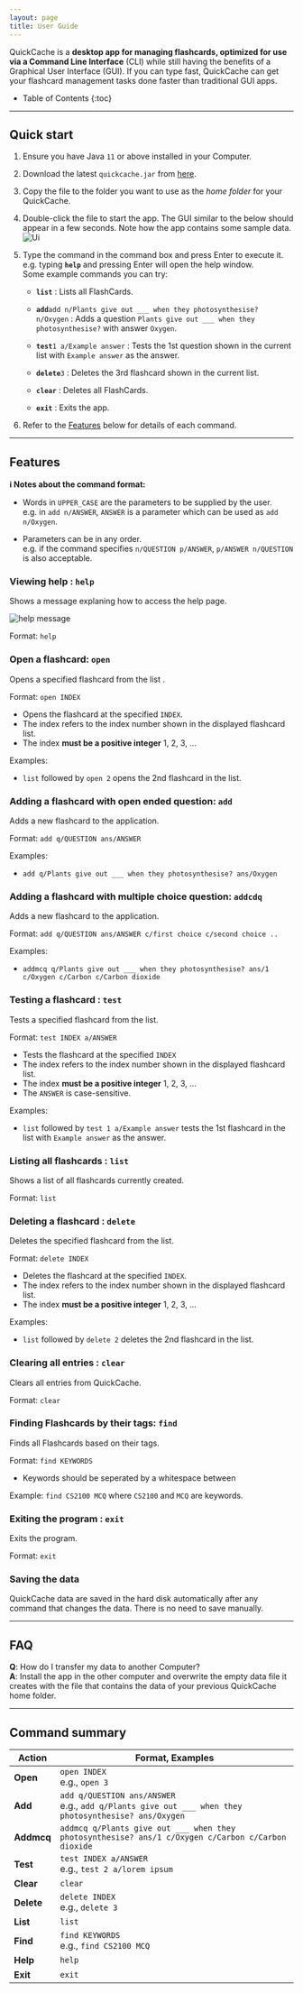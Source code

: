 ```yaml
---
layout: page
title: User Guide
---
```



QuickCache is a **desktop app for managing flashcards, optimized for use via a Command Line Interface** (CLI) while still having the benefits of a Graphical User Interface (GUI). If you can type fast, QuickCache can get your flashcard management tasks done faster than traditional GUI apps.

* Table of Contents
{:toc}

--------------------------------------------------------------------------------------------------------------------

## Quick start

1. Ensure you have Java `11` or above installed in your Computer.

1. Download the latest `quickcache.jar` from [here](https://github.com/AY2021S1-CS2103T-T13-2/tp/releases).

1. Copy the file to the folder you want to use as the _home folder_ for your QuickCache.

1. Double-click the file to start the app. The GUI similar to the below should appear in a few seconds. Note how the app contains some sample data.<br>
   ![Ui](images/Ui.png)

1. Type the command in the command box and press Enter to execute it. e.g. typing **`help`** and pressing Enter will open the help window.<br>
   Some example commands you can try:

   * **`list`** : Lists all FlashCards.

   * **`add`**`add n/Plants give out ___ when they photosynthesise? n/Oxygen` :  Adds a question `Plants give out ___ when they photosynthesise?` with answer `Oxygen`.
   
   * **`test`**`1 a/Example answer` : Tests the 1st question shown in the current list with `Example answer` as the answer. 

   * **`delete`**`3` : Deletes the 3rd flashcard shown in the current list.

   * **`clear`** : Deletes all FlashCards.

   * **`exit`** : Exits the app.

1. Refer to the [Features](#features) below for details of each command.

--------------------------------------------------------------------------------------------------------------------

## Features

<div markdown="block" class="alert alert-info">

**:information_source: Notes about the command format:**<br>

* Words in `UPPER_CASE` are the parameters to be supplied by the user.<br>
  e.g. in `add n/ANSWER`, `ANSWER` is a parameter which can be used as `add n/Oxygen`.

* Parameters can be in any order.<br>
  e.g. if the command specifies `n/QUESTION p/ANSWER`, `p/ANSWER n/QUESTION` is also acceptable.

</div>

### Viewing help : `help`

Shows a message explaning how to access the help page.

![help message](images/helpMessage.png)

Format: `help`

### Open a flashcard: `open`

Opens a specified flashcard from the list .

Format: `open INDEX`

* Opens the flashcard at the specified `INDEX`.
* The index refers to the index number shown in the displayed flashcard list.
* The index **must be a positive integer** 1, 2, 3, …​

Examples:
* `list` followed by `open 2` opens the 2nd flashcard in the list.

### Adding a flashcard with open ended question: `add`

Adds a new flashcard to the application.

Format: `add q/QUESTION ans/ANSWER`

Examples:
* `add q/Plants give out ___ when they photosynthesise? ans/Oxygen`

### Adding a flashcard with multiple choice question: `addcdq`

Adds a new flashcard to the application.

Format: `add q/QUESTION ans/ANSWER c/first choice c/second choice ..`

Examples:
* `addmcq q/Plants give out ___ when they photosynthesise? ans/1 c/Oxygen c/Carbon c/Carbon dioxide`

### Testing a flashcard : `test`

Tests a specified flashcard from the list.

Format: `test INDEX a/ANSWER`

* Tests the flashcard at the specified `INDEX`
* The index refers to the index number shown in the displayed flashcard list.
* The index **must be a positive integer**  1, 2, 3, …​
* The `ANSWER` is case-sensitive.

Examples:
* `list` followed by `test 1 a/Example answer` tests the 1st flashcard in the list with `Example answer` as the answer.

### Listing all flashcards : `list`

Shows a list of all flashcards currently created.

Format: `list`

### Deleting a flashcard : `delete`

Deletes the specified flashcard from the list.

Format: `delete INDEX`

* Deletes the flashcard at the specified `INDEX`.
* The index refers to the index number shown in the displayed flashcard list.
* The index **must be a positive integer** 1, 2, 3, …​

Examples:
* `list` followed by `delete 2` deletes the 2nd flashcard in the list.

### Clearing all entries : `clear`

Clears all entries from QuickCache.

Format: `clear`

### Finding Flashcards by their tags: `find`

Finds all Flashcards based on their tags.

Format: `find KEYWORDS`

* Keywords should be seperated by a whitespace between

Example: `find CS2100 MCQ` where `CS2100` and `MCQ` are keywords.

### Exiting the program : `exit`

Exits the program.

Format: `exit`

### Saving the data

QuickCache data are saved in the hard disk automatically after any command that changes the data. There is no need to save manually.

--------------------------------------------------------------------------------------------------------------------

## FAQ

**Q**: How do I transfer my data to another Computer?<br>
**A**: Install the app in the other computer and overwrite the empty data file it creates with the file that contains the data of your previous QuickCache home folder.

--------------------------------------------------------------------------------------------------------------------

## Command summary

Action | Format, Examples
--------|------------------
**Open**| `open INDEX` <br> e.g., `open 3`
**Add** | `add q/QUESTION ans/ANSWER` <br> e.g., `add q/Plants give out ___ when they photosynthesise? ans/Oxygen`
**Addmcq** | `addmcq q/Plants give out ___ when they photosynthesise? ans/1 c/Oxygen c/Carbon c/Carbon dioxide`
**Test** | `test INDEX a/ANSWER`<br> e.g., `test 2 a/lorem ipsum`
**Clear** | `clear`
**Delete** | `delete INDEX`<br> e.g., `delete 3`
**List** | `list`
**Find** | `find KEYWORDS` <br> e.g., `find CS2100 MCQ`
**Help** | `help`
**Exit** | `exit`
